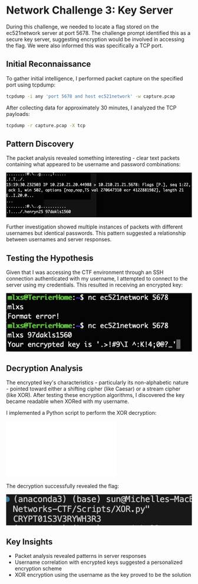 # Network Challenge 3: Key Server

During this challenge, we needed to locate a flag stored on the ec521network server at port 5678. The challenge prompt identified this as a secure key server, suggesting encryption would be involved in accessing the flag. We were also informed this was specifically a TCP port.

## Initial Reconnaissance
To gather initial intelligence, I performed packet capture on the specified port using tcpdump:

```bash
tcpdump -i any 'port 5678 and host ec521network' -w capture.pcap
```

After collecting data for approximately 30 minutes, I analyzed the TCP payloads:

```bash
tcpdump -r capture.pcap -X tcp
```

## Pattern Discovery
The packet analysis revealed something interesting - clear text packets containing what appeared to be username and password combinations:

![Packet Payload Analysis](Media/challenge3_packetPayload.png)

Further investigation showed multiple instances of packets with different usernames but identical passwords. This pattern suggested a relationship between usernames and server responses.

## Testing the Hypothesis
Given that I was accessing the CTF environment through an SSH connection authenticated with my username, I attempted to connect to the server using my credentials. This resulted in receiving an encrypted key:

![Encrypted Key Response](Media/challenge3_encryptedKey.png)

## Decryption Analysis
The encrypted key's characteristics - particularly its non-alphabetic nature - pointed toward either a shifting cipher (like Caesar) or a stream cipher (like XOR). After testing these encryption algorithms, I discovered the key became readable when XORed with my username.

I implemented a Python script to perform the XOR decryption:

![XOR Decryption Script](Scripts/XOR.py)

The decryption successfully revealed the flag:

![Decrypted Flag](Media/challenge3_flagFound.png)

## Key Insights
- Packet analysis revealed patterns in server responses
- Username correlation with encrypted keys suggested a personalized encryption scheme
- XOR encryption using the username as the key proved to be the solution
